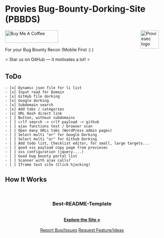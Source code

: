 # Provies Bug-Bounty-Dorking-Site (PBBDS)
<a href="https://proviesec.org/">
    <img src="https://avatars.githubusercontent.com/u/92156402?s=400&u=7fe0dbb9085a37818ee8c2b061432a9a69cbff42&v=4" alt="Proviesec logo" title="Proviesec" align="right" height="60" />
</a>

<a href="https://www.buymeacoffee.com/proviesec" target="_blank"><img src="https://cdn.buymeacoffee.com/buttons/default-orange.png" alt="Buy Me A Coffee" height="41" width="174"></a>


For your Bug Bounty Recon (Mobile First :) ) 

:star: Star us on GitHub — it motivates a lot! :star:

## ToDo
    - [x] Dynamic json file for li list
    - [x] Input read for Domain
    - [x] GitHub file dorking
    - [x] Google dorking
    - [x] Subdomain search
    - [x] Add tabs / categories 
    - [x] URL Hash direct link 
    - [ ] Button, without subdomains
    - [ ] crlf search -> crlf payload -> github
    - [ ] ajax functions test / browser scan 
    - [ ] Open many URLs tabs (WordPress admin pages) 
    - [ ] Select multi "or" for Google Dorking
    - [ ] Select multi "or" for Github Dorking
    - [ ] Add todo list, Checklist editor, for small, large targets...
    - [ ] good xss payload copy page from proviesec
    - [ ] xss configuration (jquery....) 
    - [ ] Good bug bounty portal list 
    - [ ] Scanner with ajax calls? 
    - [ ] Iframe test site (Click hjacking) 

## How It Works   

<br />
<p align="center">
  <a href="">
  </a>
  <h3 align="center">Best-README-Template</h3>
  <p align="center">
    <br />
    <a href="https://provie.github.io/Provies-Bug-Bounty-Dorking-Site-PBBDS/"><strong>Explore the Site »</strong></a>
    <br />
    <br />
    <a href="https://github.com/provie/Provies-Bug-Bounty-Dorking-Site-PBBDS/issues/new">Report Bug/Issues</a>
    <a href="https://github.com/provie/Provies-Bug-Bounty-Dorking-Site-PBBDS/discussions/new">Request Feature/Ideas</a>
  </p>
</p>

